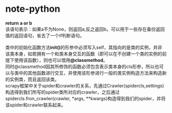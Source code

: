 # note-python
<strong>return a or b</strong>
<br>
该语句表示：如果a不为None，则返回a;反之返回b。可以用于一些存在备份返回值的返回语句，省去了一个if判断语句。
<br><br>
类中的初始化函数方法<strong>__init__()</strong>的形参中必须写入self，其指向的是类的实例，并非该类本身，如若拥有一个和类本身交互的函数（即可以在不创建一个类的实例的前提下使用该函数），则也可以借用<strong>@classmethod</strong>。<br>
同时@classmethod因其所修饰的函数必须包含表示类本身的cls形参，所以也可以与类中的其他函数进行交互，并使用该形参进行一般的类实例构造方法来构造新的实例类，而且返回该类。<br>
scrapy框架中关于spider和crawler的关系，先通过Crawler(spidercls,settings)构造得到我们所写的spider类所对应的crawler，之后通过spidercls.fron_crawler(crawler, *args, **kwargs)构造得到我们的spider，并将该spider和crawler联系起来。
